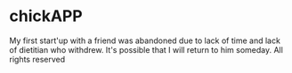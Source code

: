 # chickAPP
My first start'up with a friend was abandoned due to lack of time and lack of dietitian who withdrew. It's possible that I will return to him someday.
All rights reserved

